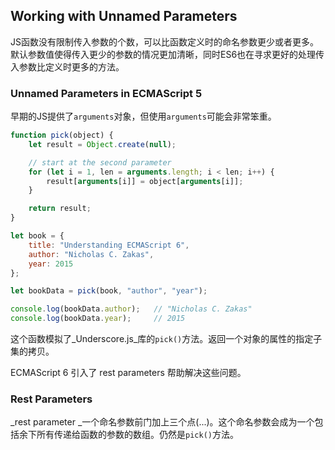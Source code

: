 ## Working with Unnamed Parameters

JS函数没有限制传入参数的个数，可以比函数定义时的命名参数更少或者更多。默认参数值使得传入更少的参数的情况更加清晰，同时ES6也在寻求更好的处理传入参数比定义时更多的方法。

### Unnamed Parameters in ECMAScript 5

早期的JS提供了`arguments`对象，但使用`arguments`可能会非常笨重。

```js
function pick(object) {
    let result = Object.create(null);

    // start at the second parameter
    for (let i = 1, len = arguments.length; i < len; i++) {
        result[arguments[i]] = object[arguments[i]];
    }

    return result;
}

let book = {
    title: "Understanding ECMAScript 6",
    author: "Nicholas C. Zakas",
    year: 2015
};

let bookData = pick(book, "author", "year");

console.log(bookData.author);   // "Nicholas C. Zakas"
console.log(bookData.year);     // 2015
```

这个函数模拟了_Underscore.js_库的`pick()`方法。返回一个对象的属性的指定子集的拷贝。

ECMAScript 6 引入了 rest parameters 帮助解决这些问题。

### Rest Parameters

_rest parameter _一个命名参数前门加上三个点\(...\)。这个命名参数会成为一个包括余下所有传递给函数的参数的数组。仍然是`pick()`方法。

